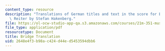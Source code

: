 ```yaml
---
content_type: resource
description: "Translations of German titles and text in the score for Br\xFCcke mit\
  \ Reiter by Stefan Hakenberg."
file: https://ol-ocw-studio-app-qa.s3.amazonaws.com/courses/21m-351-music-composition-fall-2008/2648e4f3b98ac424d44ed5453594dbb6_bridge_translatn.pdf
file_type: application/pdf
resourcetype: Document
title: Bridge Translation
uid: 2648e4f3-b98a-c424-d44e-d5453594dbb6
---
```

